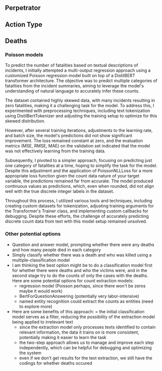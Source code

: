 ## Perpetrator


## Action Type


## Deaths

### Poisson models

To predict the number of fatalities based on textual descriptions of incidents, I initially attempted a multi-output regression approach using a customized Poisson regression model built on top of a DistilBERT transformer architecture. The objective was to predict multiple categories of fatalities from the incident summaries, aiming to leverage the model's understanding of natural language to accurately infer these counts.

The dataset contained highly skewed data, with many incidents resulting in zero fatalities, making it a challenging task for the model. To address this, I experimented with preprocessing techniques, including text tokenization using DistilBertTokenizer and adjusting the training setup to optimize for this skewed distribution.

However, after several training iterations, adjustments to the learning rate, and batch size, the model's predictions did not show significant improvement. The loss remained constant at zero, and the evaluation metrics (MSE, RMSE, MAE) on the validation set indicated that the model was not effectively learning from the training data.

Subsequently, I pivoted to a simpler approach, focusing on predicting just one category of fatalities at a time, hoping to simplify the task for the model. Despite this adjustment and the application of PoissonNLLLoss for a more appropriate loss function given the count data nature of your target variable, the predictions remained far from accurate. The model produced continuous values as predictions, which, even when rounded, did not align well with the true discrete integer labels in the dataset.

Throughout this process, I utilized various tools and techniques, including creating custom datasets for tokenization, adjusting training arguments for the Transformer's Trainer class, and implementing custom callbacks for debugging. Despite these efforts, the challenge of accurately predicting discrete count data from text with this model setup remained unsolved.

### Other potential options

- Question and answer model, prompting whether there were any deaths and how many people died in each category
- Simply classify whether there was a death and who was killed using a multiple-classification model
- I am thinking the best option might be to do a classification model first for whether there were deaths and who the victims were, and in the second stage try to do the counts of only the cases with the deaths. Here are some potential options for count extraction models:
    - regression model (Poisson perhaps, since there won't be zeros maybe it would work)
    - BertForQuestionAnswering (potentially very labor-intensive)
    - named entity recognition could extract the counts as entities (need to explore more)
- Here are some benefits of this approach: 
    = the initial classification model serves as a filter, reducing the possibility of the extraction model being applied to irrelevant text
    - since the extraction model only processes texts identified to contain relevant information, the data it trains on is more consistent, potentially making it easier to learn the task
    - the two-step approach allows us to manage and improve each step independently, which can be helpful for debugging and optimizing the system
    - even if we don't get results for the text extraction, we still have the codings for whether deaths occured


  

